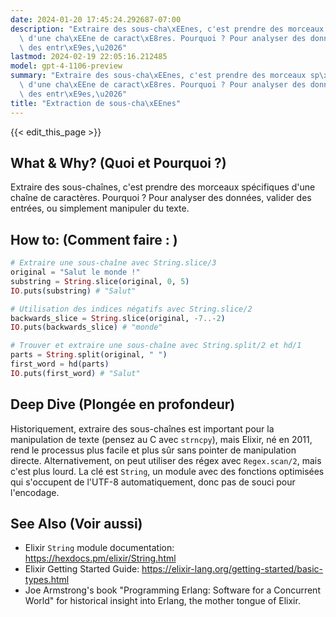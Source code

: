 ```yaml
---
date: 2024-01-20 17:45:24.292687-07:00
description: "Extraire des sous-cha\xEEnes, c'est prendre des morceaux sp\xE9cifiques\
  \ d'une cha\xEEne de caract\xE8res. Pourquoi ? Pour analyser des donn\xE9es, valider\
  \ des entr\xE9es,\u2026"
lastmod: 2024-02-19 22:05:16.212485
model: gpt-4-1106-preview
summary: "Extraire des sous-cha\xEEnes, c'est prendre des morceaux sp\xE9cifiques\
  \ d'une cha\xEEne de caract\xE8res. Pourquoi ? Pour analyser des donn\xE9es, valider\
  \ des entr\xE9es,\u2026"
title: "Extraction de sous-cha\xEEnes"
---
```


{{< edit_this_page >}}

## What & Why? (Quoi et Pourquoi ?)
Extraire des sous-chaînes, c'est prendre des morceaux spécifiques d'une chaîne de caractères. Pourquoi ? Pour analyser des données, valider des entrées, ou simplement manipuler du texte.

## How to: (Comment faire : )
```elixir
# Extraire une sous-chaîne avec String.slice/3
original = "Salut le monde !"
substring = String.slice(original, 0, 5)
IO.puts(substring) # "Salut"

# Utilisation des indices négatifs avec String.slice/2
backwards_slice = String.slice(original, -7..-2)
IO.puts(backwards_slice) # "monde"

# Trouver et extraire une sous-chaîne avec String.split/2 et hd/1
parts = String.split(original, " ")
first_word = hd(parts)
IO.puts(first_word) # "Salut"
```

## Deep Dive (Plongée en profondeur)
Historiquement, extraire des sous-chaînes est important pour la manipulation de texte (pensez au C avec `strncpy`), mais Elixir, né en 2011, rend le processus plus facile et plus sûr sans pointer de manipulation directe. Alternativement, on peut utiliser des régex avec `Regex.scan/2`, mais c'est plus lourd. La clé est `String`, un module avec des fonctions optimisées qui s'occupent de l'UTF-8 automatiquement, donc pas de souci pour l'encodage.

## See Also (Voir aussi)
- Elixir `String` module documentation: https://hexdocs.pm/elixir/String.html
- Elixir Getting Started Guide: https://elixir-lang.org/getting-started/basic-types.html
- Joe Armstrong's book "Programming Erlang: Software for a Concurrent World" for historical insight into Erlang, the mother tongue of Elixir.
